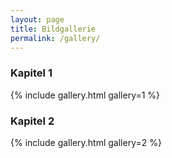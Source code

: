 ```yaml
---
layout: page
title: Bildgallerie
permalink: /gallery/
---
```


### Kapitel 1

{% include gallery.html  gallery=1 %}

### Kapitel 2

{% include gallery.html  gallery=2 %}
